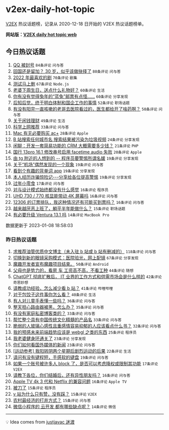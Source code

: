 # v2ex-daily-hot-topic

[V2EX](https://www.v2ex.com/) 热议话题榜，记录从 2020-12-18 日开始的 V2EX 热议话题榜单。

**网站版：[V2EX daily hot topic web](https://boojack.github.io/v2ex-daily-hot-topic-web/)**

## 今日热议话题

<!-- TODAY BEGIN -->

1. [QQ 被封号](https://www.v2ex.com/t/907325) `84条评论` `问与答`
1. [回国还是留加？ 30 岁，似乎该做抉择了](https://www.v2ex.com/t/907408) `80条评论` `问与答`
1. [2022 年最喜欢的剧](https://www.v2ex.com/t/907303) `70条评论` `剧集`
1. [测试马上删](https://www.v2ex.com/t/907317) `67条评论` `Node.js`
1. [老婆下周生日，送点什么礼物好？](https://www.v2ex.com/t/907326) `60条评论` `生活`
1. [你有没有觉得兔年的“蓝兔”邮票有点怪……](https://www.v2ex.com/t/907337) `60条评论` `分享发现`
1. [后知后觉，终于明白体制和国企工作的事情](https://www.v2ex.com/t/907388) `52条评论` `职场话题`
1. [有没有阳完一直咳嗽的老哥去医院看过的，医生都给开了啥药啊？](https://www.v2ex.com/t/907327) `50条评论` `问与答`
1. [关于闲钱理财](https://www.v2ex.com/t/907316) `49条评论` `生活`
1. [科学上网推荐](https://www.v2ex.com/t/907343) `33条评论` `问与答`
1. [Mac 有无必要购买 ac+](https://www.v2ex.com/t/907392) `28条评论` `Apple`
1. [B 站搜索任何城市名 搜索结果被污染为垃圾视频](https://www.v2ex.com/t/907319) `24条评论` `分享发现`
1. [闲聊：开发一套简易功能的 CRM 大概需要多少钱？](https://www.v2ex.com/t/907440) `21条评论` `PHP`
1. [国行 13pro 16.1 修改串号启用 facetime audio 失败](https://www.v2ex.com/t/907366) `20条评论` `Apple`
1. [由 tg 附近的人想到的 -- 程序员要警惕所谓名媛](https://www.v2ex.com/t/907447) `19条评论` `分享发现`
1. [关于“机场”偶然发现的一个现象](https://www.v2ex.com/t/907393) `19条评论` `问与答`
1. [看到个有趣的背单词 app](https://www.v2ex.com/t/907301) `19条评论` `分享发现`
1. [本人经历诈骗惊险记---分享给各位提高警惕](https://www.v2ex.com/t/907297) `19条评论` `分享发现`
1. [过年小零食](https://www.v2ex.com/t/907341) `17条评论` `问与答`
1. [对与设计模式始终都没有什么感觉](https://www.v2ex.com/t/907356) `16条评论` `程序员`
1. [UHD 730 / 770 核显能带动 4K 屏幕吗](https://www.v2ex.com/t/907309) `16条评论` `问与答`
1. [12306 的订票排队，我这种情况还有可能买到票吗？](https://www.v2ex.com/t/907300) `16条评论` `问与答`
1. [越来越厌恶上班了，躺平半年能做什么？](https://www.v2ex.com/t/907396) `15条评论` `职场话题`
1. [有必要升级 Ventura 13.1 吗](https://www.v2ex.com/t/907346) `14条评论` `MacBook Pro`

数据更新于 2023-01-08 18:58:03

<!-- TODAY END -->

### 昨日热议话题

<!-- YESTERDAY BEGIN -->

1. [求推荐油管优质中文博主（未入驻 b 站或 b 站有删减的）](https://www.v2ex.com/t/907150) `118条评论` `问与答`
1. [切换到新的眼镜采购模式：医院验光，网上配镜](https://www.v2ex.com/t/907144) `67条评论` `分享发现`
1. [魔趣开发者宣布魔趣项目结束。](https://www.v2ex.com/t/907231) `50条评论` `Android`
1. [父母也是势力的，看房 车 工资高不高，不看工种](https://www.v2ex.com/t/907204) `44条评论` `随想`
1. [ChatGPT 彻底扩散后， IT 业界的工作方式和供需市场会是什么样的](https://www.v2ex.com/t/907132) `42条评论` `奇思妙想`
1. [请教成功经验，怎么减少看 b 站？](https://www.v2ex.com/t/907263) `41条评论` `哔哩哔哩`
1. [对于包饺子这件事你怎么看？](https://www.v2ex.com/t/907248) `40条评论` `生活`
1. [有人对儿童手表懂一些吗？](https://www.v2ex.com/t/907142) `36条评论` `问与答`
1. [整天担心路由器被黑，怎么办？](https://www.v2ex.com/t/907250) `35条评论` `问与答`
1. [有没有家庭私密博客类的？](https://www.v2ex.com/t/907121) `33条评论` `问与答`
1. [帮忙整个具有中国传统文化精髓的产品名](https://www.v2ex.com/t/907158) `33条评论` `问与答`
1. [脆弱的人玻璃心感性且重感情容易抑郁的人应该看点什么书？](https://www.v2ex.com/t/907140) `32条评论` `问与答`
1. [我的预感未来前端趋势应该是 webgl 之类的东西](https://www.v2ex.com/t/907217) `25条评论` `程序员`
1. [我老婆健身环通关了](https://www.v2ex.com/t/907240) `23条评论` `分享发现`
1. [你们如何看国外媒体的新闻](https://www.v2ex.com/t/907227) `23条评论` `问与答`
1. [[运动参考] 我阳转阴两个星期后剧烈运动的后果](https://www.v2ex.com/t/907131) `22条评论` `生活`
1. [请问有没有键程短，手感软的键盘](https://www.v2ex.com/t/907229) `19条评论` `问与答`
1. [如果一个账号被许多人 block 了，是否可以考虑降权或限制其功能](https://www.v2ex.com/t/907182) `17条评论` `V2EX`
1. [请教下各位，你们结婚后，还有异性朋友吗？](https://www.v2ex.com/t/907253) `16条评论` `问与答`
1. [Apple TV 4k 3 代和 Netflix 的兼容问题](https://www.v2ex.com/t/907221) `16条评论` `Apple TV`
1. [被刀了](https://www.v2ex.com/t/907230) `15条评论` `程序员`
1. [v 站为什么只有赞，没有踩？](https://www.v2ex.com/t/907197) `15条评论` `V2EX`
1. [农村最经济的打井方式？](https://www.v2ex.com/t/907156) `15条评论` `问与答`
1. [微信小程序的 云开发 都有哪些缺点呢？](https://www.v2ex.com/t/907183) `14条评论` `微信`

<!-- YESTERDAY END -->

---

💡 Idea comes from [justjavac 迷渡](https://github.com/justjavac/)
